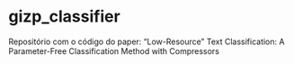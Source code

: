 # gizp_classifier
Repositório com o código do paper: “Low-Resource” Text Classification: A Parameter-Free Classification Method with Compressors
